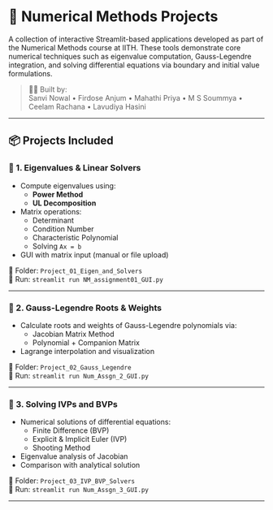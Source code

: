 # 🧮 Numerical Methods Projects

A collection of interactive Streamlit-based applications developed as part of the Numerical Methods course at IITH. These tools demonstrate core numerical techniques such as eigenvalue computation, Gauss-Legendre integration, and solving differential equations via boundary and initial value formulations.

> 👨‍💻 Built by:  
Sanvi Nowal • Firdose Anjum • Mahathi Priya • M S Soummya • Ceelam Rachana • Lavudiya Hasini

---

## 📦 Projects Included

### 📐 1. Eigenvalues & Linear Solvers
- Compute eigenvalues using:
  - **Power Method**
  - **UL Decomposition**
- Matrix operations:
  - Determinant
  - Condition Number
  - Characteristic Polynomial
  - Solving `Ax = b`
- GUI with matrix input (manual or file upload)

📁 Folder: `Project_01_Eigen_and_Solvers`  
📄 Run: `streamlit run NM_assignment01_GUI.py`

---

### 🧮 2. Gauss-Legendre Roots & Weights
- Calculate roots and weights of Gauss-Legendre polynomials via:
  - Jacobian Matrix Method
  - Polynomial + Companion Matrix
- Lagrange interpolation and visualization

📁 Folder: `Project_02_Gauss_Legendre`  
📄 Run: `streamlit run Num_Assgn_2_GUI.py`

---

### 🌊 3. Solving IVPs and BVPs
- Numerical solutions of differential equations:
  - Finite Difference (BVP)
  - Explicit & Implicit Euler (IVP)
  - Shooting Method
- Eigenvalue analysis of Jacobian
- Comparison with analytical solution

📁 Folder: `Project_03_IVP_BVP_Solvers`  
📄 Run: `streamlit run Num_Assgn_3_GUI.py`

---
